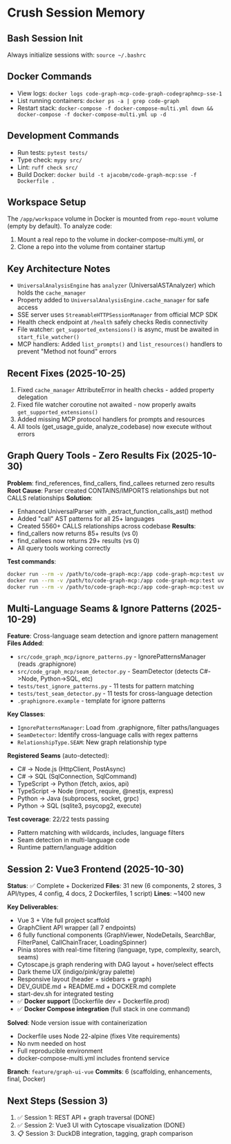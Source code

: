 # Crush Session Memory

## Bash Session Init
Always initialize sessions with: `source ~/.bashrc`

## Docker Commands
- View logs: `docker logs code-graph-mcp-code-graph-codegraphmcp-sse-1`
- List running containers: `docker ps -a | grep code-graph`
- Restart stack: `docker-compose -f docker-compose-multi.yml down && docker-compose -f docker-compose-multi.yml up -d`

## Development Commands
- Run tests: `pytest tests/`
- Type check: `mypy src/`
- Lint: `ruff check src/`
- Build Docker: `docker build -t ajacobm/code-graph-mcp:sse -f Dockerfile .`

## Workspace Setup
The `/app/workspace` volume in Docker is mounted from `repo-mount` volume (empty by default).
To analyze code:
1. Mount a real repo to the volume in docker-compose-multi.yml, or
2. Clone a repo into the volume from container startup

## Key Architecture Notes
- `UniversalAnalysisEngine` has `analyzer` (UniversalASTAnalyzer) which holds the `cache_manager`
- Property added to `UniversalAnalysisEngine.cache_manager` for safe access
- SSE server uses `StreamableHTTPSessionManager` from official MCP SDK
- Health check endpoint at `/health` safely checks Redis connectivity
- File watcher: `get_supported_extensions()` is async, must be awaited in `start_file_watcher()`
- MCP handlers: Added `list_prompts()` and `list_resources()` handlers to prevent "Method not found" errors

## Recent Fixes (2025-10-25)
1. Fixed `cache_manager` AttributeError in health checks - added property delegation
2. Fixed file watcher coroutine not awaited - now properly awaits `get_supported_extensions()`
3. Added missing MCP protocol handlers for prompts and resources
4. All tools (get_usage_guide, analyze_codebase) now execute without errors

## Graph Query Tools - Zero Results Fix (2025-10-30)
**Problem**: find_references, find_callers, find_callees returned zero results
**Root Cause**: Parser created CONTAINS/IMPORTS relationships but not CALLS relationships
**Solution**: 
- Enhanced UniversalParser with _extract_function_calls_ast() method
- Added "call" AST patterns for all 25+ languages
- Created 5560+ CALLS relationships across codebase
**Results**: 
- find_callers now returns 85+ results (vs 0)
- find_callees now returns 29+ results (vs 0)
- All query tools working correctly

**Test commands**:
```bash
docker run --rm -v /path/to/code-graph-mcp:/app code-graph-mcp:test uv run python /app/tests/test_calls_implementation.py
docker run --rm -v /path/to/code-graph-mcp:/app code-graph-mcp:test uv run python /app/tests/test_query_tools_live.py
docker run --rm -v /path/to/code-graph-mcp:/app code-graph-mcp:test uv run python /app/tests/test_mcp_live_session.py
```

## Multi-Language Seams & Ignore Patterns (2025-10-29)
**Feature**: Cross-language seam detection and ignore pattern management
**Files Added**:
- `src/code_graph_mcp/ignore_patterns.py` - IgnorePatternsManager (reads .graphignore)
- `src/code_graph_mcp/seam_detector.py` - SeamDetector (detects C#->Node, Python->SQL, etc)
- `tests/test_ignore_patterns.py` - 11 tests for pattern matching
- `tests/test_seam_detector.py` - 11 tests for cross-language detection
- `.graphignore.example` - template for ignore patterns

**Key Classes**:
- `IgnorePatternsManager`: Load from .graphignore, filter paths/languages
- `SeamDetector`: Identify cross-language calls with regex patterns
- `RelationshipType.SEAM`: New graph relationship type

**Registered Seams** (auto-detected):
- C# → Node.js (HttpClient, PostAsync)
- C# → SQL (SqlConnection, SqlCommand)
- TypeScript → Python (fetch, axios, api)
- TypeScript → Node (import, require, @nestjs, express)
- Python → Java (subprocess, socket, grpc)
- Python → SQL (sqlite3, psycopg2, execute)

**Test coverage**: 22/22 tests passing
- Pattern matching with wildcards, includes, language filters
- Seam detection in multi-language code
- Runtime pattern/language addition

## Session 2: Vue3 Frontend (2025-10-30)
**Status**: ✅ Complete + Dockerized
**Files**: 31 new (6 components, 2 stores, 3 API/types, 4 config, 4 docs, 2 Dockerfiles, 1 script)
**Lines**: ~1400 new

**Key Deliverables**:
- Vue 3 + Vite full project scaffold
- GraphClient API wrapper (all 7 endpoints)
- 6 fully functional components (GraphViewer, NodeDetails, SearchBar, FilterPanel, CallChainTracer, LoadingSpinner)
- Pinia stores with real-time filtering (language, type, complexity, search, seams)
- Cytoscape.js graph rendering with DAG layout + hover/select effects
- Dark theme UX (indigo/pink/gray palette)
- Responsive layout (header + sidebars + graph)
- DEV_GUIDE.md + README.md + DOCKER.md complete
- start-dev.sh for integrated testing
- ✅ **Docker support** (Dockerfile dev + Dockerfile.prod)
- ✅ **Docker Compose integration** (full stack in one command)

**Solved**: Node version issue with containerization
- Dockerfile uses Node 22-alpine (fixes Vite requirements)
- No nvm needed on host
- Full reproducible environment
- docker-compose-multi.yml includes frontend service

**Branch**: `feature/graph-ui-vue`
**Commits**: 6 (scaffolding, enhancements, final, Docker)

## Next Steps (Session 3)
1. ✅ Session 1: REST API + graph traversal (DONE)
2. ✅ Session 2: Vue3 UI with Cytoscape visualization (DONE)
3. 📋 Session 3: DuckDB integration, tagging, graph comparison
